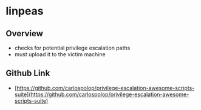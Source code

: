 # linpeas

## Overview

* checks for potential privilege escalation paths
* must upload it to the victim machine

## Github Link

* [https://github.com/carlospolop/privilege-escalation-awesome-scripts-suite](https://github.com/carlospolop/privilege-escalation-awesome-scripts-suite)
